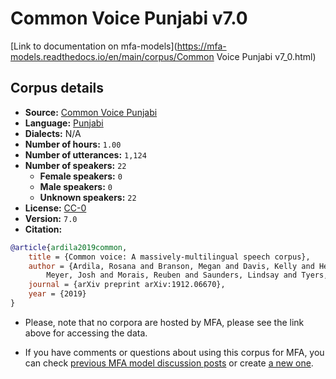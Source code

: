 
# Common Voice Punjabi v7.0

[Link to documentation on mfa-models](https://mfa-models.readthedocs.io/en/main/corpus/Common Voice Punjabi v7_0.html)

## Corpus details

- **Source:** [Common Voice Punjabi](https://voice.mozilla.org/en/datasets)
- **Language:** [Punjabi](https://en.wikipedia.org/wiki/Punjabi_language)
- **Dialects:** N/A
- **Number of hours:** `1.00`
- **Number of utterances:** `1,124`
- **Number of speakers:** `22`
  - **Female speakers:** `0`
  - **Male speakers:** `0`
  - **Unknown speakers:** `22`
- **License:** [CC-0](https://creativecommons.org/publicdomain/zero/1.0/)
- **Version:** `7.0`
- **Citation:**
```bibtex
@article{ardila2019common,
	title = {Common voice: A massively-multilingual speech corpus},
	author = {Ardila, Rosana and Branson, Megan and Davis, Kelly and Henretty, Michael and Kohler, Michael and
		Meyer, Josh and Morais, Reuben and Saunders, Lindsay and Tyers, Francis M and Weber, Gregor},
	journal = {arXiv preprint arXiv:1912.06670},
	year = {2019}
}

```

- Please, note that no corpora are hosted by MFA, please see the link above for accessing the data.

- If you have comments or questions about using this corpus for MFA, you can check [previous MFA model discussion posts](https://github.com/MontrealCorpusTools/mfa-models/discussions?discussions_q=Common+Voice+Punjabi+v7.0) or create [a new one](https://github.com/MontrealCorpusTools/mfa-models/discussions/new).
